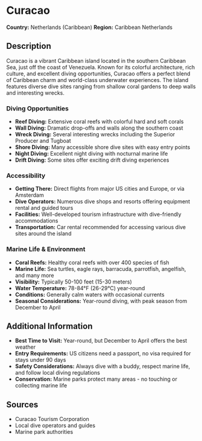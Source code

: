 # Curacao
**Country:** Netherlands (Caribbean)
**Region:** Caribbean Netherlands

## Description
Curacao is a vibrant Caribbean island located in the southern Caribbean Sea, just off the coast of Venezuela. Known for its colorful architecture, rich culture, and excellent diving opportunities, Curacao offers a perfect blend of Caribbean charm and world-class underwater experiences. The island features diverse dive sites ranging from shallow coral gardens to deep walls and interesting wrecks.

### Diving Opportunities
- **Reef Diving:** Extensive coral reefs with colorful hard and soft corals
- **Wall Diving:** Dramatic drop-offs and walls along the southern coast
- **Wreck Diving:** Several interesting wrecks including the Superior Producer and Tugboat
- **Shore Diving:** Many accessible shore dive sites with easy entry points
- **Night Diving:** Excellent night diving with nocturnal marine life
- **Drift Diving:** Some sites offer exciting drift diving experiences

### Accessibility
- **Getting There:** Direct flights from major US cities and Europe, or via Amsterdam
- **Dive Operators:** Numerous dive shops and resorts offering equipment rental and guided tours
- **Facilities:** Well-developed tourism infrastructure with dive-friendly accommodations
- **Transportation:** Car rental recommended for accessing various dive sites around the island

### Marine Life & Environment
- **Coral Reefs:** Healthy coral reefs with over 400 species of fish
- **Marine Life:** Sea turtles, eagle rays, barracuda, parrotfish, angelfish, and many more
- **Visibility:** Typically 50-100 feet (15-30 meters)
- **Water Temperature:** 78-84°F (26-29°C) year-round
- **Conditions:** Generally calm waters with occasional currents
- **Seasonal Considerations:** Year-round diving, with peak season from December to April

## Additional Information
- **Best Time to Visit:** Year-round, but December to April offers the best weather
- **Entry Requirements:** US citizens need a passport, no visa required for stays under 90 days
- **Safety Considerations:** Always dive with a buddy, respect marine life, and follow local diving regulations
- **Conservation:** Marine parks protect many areas - no touching or collecting marine life

## Sources
- Curacao Tourism Corporation
- Local dive operators and guides
- Marine park authorities 